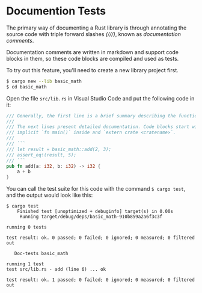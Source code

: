 # Documention Tests

The primary way of documenting a Rust library is through annotating the source code with triple forward slashes *(///)*, known as *documentation comments*.

Documentation comments are written in markdown and support code blocks in them, so these code blocks are compiled and used as tests.

To try out this feature, you'll need to create a new library project first.

```sh
$ cargo new --lib basic_math
$ cd basic_math
```

Open the file `src/lib.rs` in Visual Studio Code and put the following code in it:

```rust
/// Generally, the first line is a brief summary describing the function.
///
/// The next lines present detailed documentation. Code blocks start with triple backquotes and have
/// implicit `fn main()` inside and `extern crate <cratename>`.
///
/// ```
/// let result = basic_math::add(2, 3);
/// assert_eq!(result, 5);
/// ```
pub fn add(a: i32, b: i32) -> i32 {
    a + b
}
```

You can call the test suite for this code with the command `$ cargo test`, and the output would look like this:

```output
$ cargo test
    Finished test [unoptimized + debuginfo] target(s) in 0.00s
     Running target/debug/deps/basic_math-910b859a2a6f3c3f

running 0 tests

test result: ok. 0 passed; 0 failed; 0 ignored; 0 measured; 0 filtered out

   Doc-tests basic_math

running 1 test
test src/lib.rs - add (line 6) ... ok

test result: ok. 1 passed; 0 failed; 0 ignored; 0 measured; 0 filtered out
```
